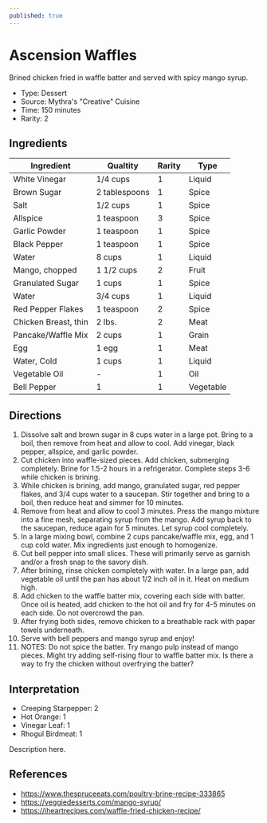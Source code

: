 ```yaml
---
published: true
---
```


# Ascension Waffles

Brined chicken fried in waffle batter and served with spicy mango syrup.

* Type: Dessert
* Source: Mythra's "Creative" Cuisine
* Time: 150 minutes
* Rarity: 2

## Ingredients

| Ingredient           | Qualtity       | Rarity | Type      |
| -------------------- | -------------- | ------ | --------- |
| White Vinegar        | 1/4 cups       | 1      | Liquid    |
| Brown Sugar          | 2 tablespoons  | 1      | Spice     |
| Salt                 | 1/2 cups       | 1      | Spice     |
| Allspice             | 1 teaspoon     | 3      | Spice     |
| Garlic Powder        | 1 teaspoon     | 1      | Spice     |
| Black Pepper         | 1 teaspoon     | 1      | Spice     |
| Water                | 8 cups         | 1      | Liquid    |
| Mango, chopped       | 1 1/2 cups     | 2      | Fruit     |
| Granulated Sugar     | 1 cups         | 1      | Spice     |
| Water                | 3/4 cups       | 1      | Liquid    |
| Red Pepper Flakes    | 1 teaspoon     | 2      | Spice     |
| Chicken Breast, thin | 2 lbs.         | 2      | Meat      |
| Pancake/Waffle Mix   | 2 cups         | 1      | Grain     |
| Egg                  | 1 egg          | 1      | Meat      |
| Water, Cold          | 1 cups         | 1      | Liquid    |
| Vegetable Oil        | -              | 1      | Oil       |
| Bell Pepper          | 1              | 1      | Vegetable |

## Directions

1. Dissolve salt and brown sugar in 8 cups water in a large pot. Bring to a boil, then remove from heat and allow to cool. Add vinegar, black pepper, allspice, and garlic powder.
2. Cut chicken into waffle-sized pieces. Add chicken, submerging completely. Brine for 1.5-2 hours in a refrigerator. Complete steps 3-6 while chicken is brining.
3. While chicken is brining, add mango, granulated sugar, red pepper flakes, and 3/4 cups water to a saucepan. Stir together and bring to a boil, then reduce heat and simmer for 10 minutes.
4. Remove from heat and allow to cool 3 minutes. Press the mango mixture into a fine mesh, separating syrup from the mango. Add syrup back to the saucepan, reduce again for 5 minutes. Let syrup cool completely.
5. In a large mixing bowl, combine 2 cups pancake/waffle mix, egg, and 1 cup cold water. Mix ingredients just enough to homogenize. 
6. Cut bell pepper into small slices. These will primarily serve as garnish and/or a fresh snap to the savory dish.
7. After brining, rinse chicken completely with water. In a large pan, add vegetable oil until the pan has about 1/2 inch oil in it. Heat on medium high.
8. Add chicken to the waffle batter mix, covering each side with batter. Once oil is heated, add chicken to the hot oil and fry for 4-5 minutes on each side. Do not overcrowd the pan.
9. After frying both sides, remove chicken to a breathable rack with paper towels underneath.
10. Serve with bell peppers and mango syrup and enjoy!
11. NOTES: Do not spice the batter. Try mango pulp instead of mango pieces. Might try adding self-rising flour to waffle batter mix. Is there a way to fry the chicken without overfrying the batter?

## Interpretation

* Creeping Starpepper: 2
* Hot Orange: 1
* Vinegar Leaf: 1
* Rhogul Birdmeat: 1

Description here.

## References

* https://www.thespruceeats.com/poultry-brine-recipe-333865
* https://veggiedesserts.com/mango-syrup/
* https://iheartrecipes.com/waffle-fried-chicken-recipe/
